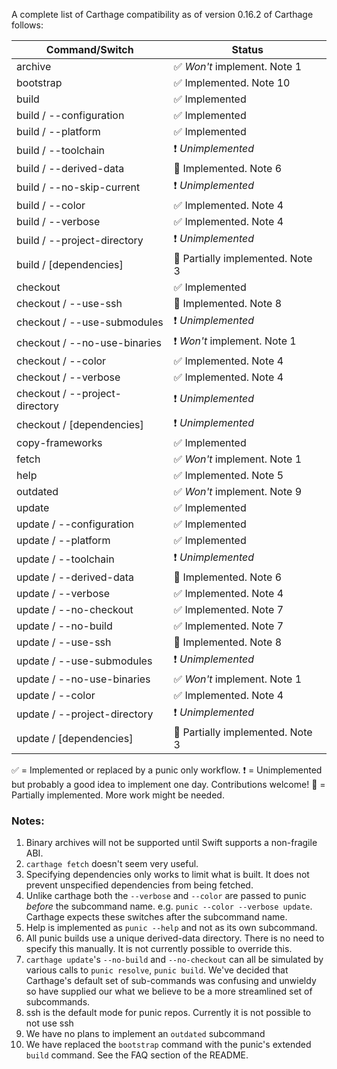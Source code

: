 
A complete list of Carthage compatibility as of version 0.16.2 of Carthage follows:

| Command/Switch                  | Status                             |
| ------------------------------- | ---------------------------------- |
| archive                         | ✅ _Won't_ implement. Note 1       |
| bootstrap                       | ✅ Implemented. Note 10            |
| build                           | ✅ Implemented                     |
| build / --configuration         | ✅ Implemented                     |
| build / --platform              | ✅ Implemented                     |
| build / --toolchain             | ❗️ _Unimplemented_                 |
| build / --derived-data          | 🔨️️ Implemented. Note 6             |
| build / --no-skip-current       | ❗️ _Unimplemented_                 |
| build / --color                 | ✅ Implemented. Note 4             |
| build / --verbose               | ✅ Implemented. Note 4             |
| build / --project-directory     | ❗️ _Unimplemented_                 |
| build / [dependencies]          | 🔨️️ Partially implemented. Note 3   |
| checkout                        | ✅ Implemented                     |
| checkout / --use-ssh            | 🔨️️ Implemented. Note 8             |
| checkout / --use-submodules     | ❗️ _Unimplemented_                 |
| checkout / --no-use-binaries    | ❗️ _Won't_ implement. Note 1       |
| checkout / --color              | ✅ Implemented. Note 4             |
| checkout / --verbose            | ✅ Implemented. Note 4             |
| checkout / --project-directory  | ❗️ _Unimplemented_                 |
| checkout / [dependencies]       | ❗️ _Unimplemented_                 |
| copy-frameworks                 | ✅ Implemented                     |
| fetch                           | ✅ _Won't_ implement. Note 1       |
| help                            | ✅ Implemented. Note 5             |
| outdated                        | ✅ _Won't_ implement. Note 9       |
| update                          | ✅ Implemented                     |
| update / --configuration        | ✅ Implemented                     |
| update / --platform             | ✅ Implemented                     |
| update / --toolchain            | ❗️ _Unimplemented_                 |
| update / --derived-data         | 🔨️️ Implemented. Note 6             |
| update / --verbose              | ✅ Implemented. Note 4             |
| update / --no-checkout          | ✅ Implemented. Note 7             |
| update / --no-build             | ✅ Implemented. Note 7             |
| update / --use-ssh              | 🔨️️ Implemented. Note 8             |
| update / --use-submodules       | ❗️ _Unimplemented_                 |
| update / --no-use-binaries      | ✅ _Won't_ implement. Note 1       |
| update / --color                | ✅ Implemented. Note 4             |
| update / --project-directory    | ❗️ _Unimplemented_                 |
| update / [dependencies]         | 🔨️️ Partially implemented. Note 3   |

✅ = Implemented or replaced by a punic only workflow.
❗️ = Unimplemented but probably a good idea to implement one day. Contributions welcome!
🔨️️ = Partially implemented. More work might be needed.

### Notes:

1. Binary archives will not be supported until Swift supports a non-fragile ABI.
2. `carthage fetch` doesn't seem very useful.
3. Specifying dependencies only works to limit what is built. It does not prevent unspecified dependencies from being fetched.
4. Unlike carthage both the `--verbose` and `--color` are passed to punic _before_ the subcommand name. e.g. `punic --color --verbose update`. Carthage expects these switches after the subcommand name.
5. Help is implemented as `punic --help` and not as its own subcommand.
6. All punic builds use a unique derived-data directory. There is no need to specify this manually. It is not currently possible to override this.
7. `carthage update`'s `--no-build` and `--no-checkout` can all be simulated by various calls to `punic resolve`, `punic build`. We've decided that Carthage's default set of sub-commands was confusing and unwieldy so have supplied our what we believe to be a more streamlined set of subcommands.
8. ssh is the default mode for punic repos. Currently it is not possible to not use ssh
9. We have no plans to implement an `outdated` subcommand
10. We have replaced the `bootstrap` command with the punic's extended `build` command. See the FAQ section of the README.
